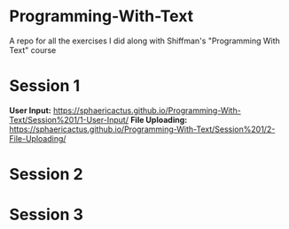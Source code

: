 # Programming-With-Text
A repo for all the exercises I did along with Shiffman's "Programming With Text" course

# Session 1
<b>User Input:</b> https://sphaericactus.github.io/Programming-With-Text/Session%201/1-User-Input/
<b>File Uploading:</b> https://sphaericactus.github.io/Programming-With-Text/Session%201/2-File-Uploading/

# Session 2

# Session 3
